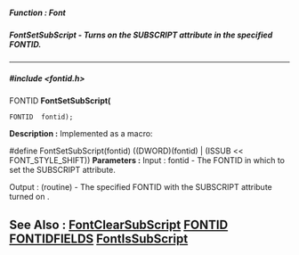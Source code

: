##### Function : Font
##### FontSetSubScript - Turns on the SUBSCRIPT attribute in the specified FONTID.
---
##### #include <fontid.h>
FONTID **FontSetSubScript(**

	FONTID  fontid);
**Description :**
Implemented as a macro:

#define FontSetSubScript(fontid) ((DWORD)(fontid) | (ISSUB << 
FONT_STYLE_SHIFT))
**Parameters :**
Input :
fontid  -  The FONTID in which to set the SUBSCRIPT attribute.

Output :
(routine)  -  The specified FONTID with the SUBSCRIPT attribute turned on .


**See Also :**
[FontClearSubScript](D:/md_files/FontClearSubScript.md)
[FONTID](D:/md_files/FONTID.md)
[FONTIDFIELDS](D:/md_files/FONTIDFIELDS.md)
[FontIsSubScript](D:/md_files/FontIsSubScript.md)
---
